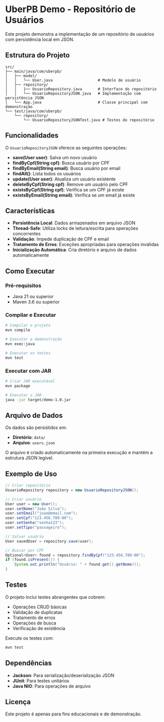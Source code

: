 # UberPB Demo - Repositório de Usuários

Este projeto demonstra a implementação de um repositório de usuários com persistência local em JSON.

## Estrutura do Projeto

```
src/
├── main/java/com/uberpb/
│   ├── model/
│   │   └── User.java                    # Modelo de usuário
│   ├── repository/
│   │   ├── UsuarioRepository.java       # Interface do repositório
│   │   └── UsuarioRepositoryJSON.java   # Implementação com persistência JSON
│   └── App.java                         # Classe principal com demonstração
└── test/java/com/uberpb/
    └── repository/
        └── UsuarioRepositoryJSONTest.java # Testes do repositório
```

## Funcionalidades

O `UsuarioRepositoryJSON` oferece as seguintes operações:

- **save(User user)**: Salva um novo usuário
- **findByCpf(String cpf)**: Busca usuário por CPF
- **findByEmail(String email)**: Busca usuário por email
- **findAll()**: Lista todos os usuários
- **update(User user)**: Atualiza um usuário existente
- **deleteByCpf(String cpf)**: Remove um usuário pelo CPF
- **existsByCpf(String cpf)**: Verifica se um CPF já existe
- **existsByEmail(String email)**: Verifica se um email já existe

## Características

- **Persistência Local**: Dados armazenados em arquivo JSON
- **Thread-Safe**: Utiliza locks de leitura/escrita para operações concorrentes
- **Validação**: Impede duplicação de CPF e email
- **Tratamento de Erros**: Exceções apropriadas para operações inválidas
- **Inicialização Automática**: Cria diretório e arquivo de dados automaticamente

## Como Executar

### Pré-requisitos
- Java 21 ou superior
- Maven 3.6 ou superior

### Compilar e Executar
```bash
# Compilar o projeto
mvn compile

# Executar a demonstração
mvn exec:java

# Executar os testes
mvn test
```

### Executar com JAR
```bash
# Criar JAR executável
mvn package

# Executar o JAR
java -jar target/demo-1.0.jar
```

## Arquivo de Dados

Os dados são persistidos em:
- **Diretório**: `data/`
- **Arquivo**: `users.json`

O arquivo é criado automaticamente na primeira execução e mantém a estrutura JSON legível.

## Exemplo de Uso

```java
// Criar repositório
UsuarioRepository repository = new UsuarioRepositoryJSON();

// Criar usuário
User user = new User();
user.setNome("João Silva");
user.setEmail("joao@email.com");
user.setCpf("123.456.789-00");
user.setSenha("senha123");
user.setTipo("passageiro");

// Salvar usuário
User savedUser = repository.save(user);

// Buscar por CPF
Optional<User> found = repository.findByCpf("123.456.789-00");
if (found.isPresent()) {
    System.out.println("Usuário: " + found.get().getNome());
}
```

## Testes

O projeto inclui testes abrangentes que cobrem:
- Operações CRUD básicas
- Validação de duplicatas
- Tratamento de erros
- Operações de busca
- Verificação de existência

Execute os testes com:
```bash
mvn test
```

## Dependências

- **Jackson**: Para serialização/deserialização JSON
- **JUnit**: Para testes unitários
- **Java NIO**: Para operações de arquivo

## Licença

Este projeto é apenas para fins educacionais e de demonstração.
